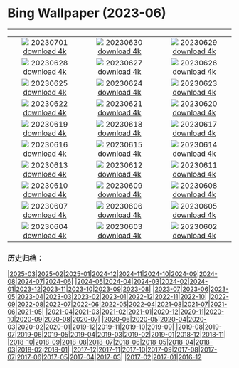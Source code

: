 # Bing Wallpaper (2023-06)
**************
| | | |
| :----: | :----: | :----: |
| ![](https://www.bing.com/th?id=OHR.PelotonPont_IT-IT1171234733_1920x1080.jpg) 20230701 [download 4k](https://www.bing.com/th?id=OHR.PelotonPont_IT-IT1171234733_UHD.jpg) | ![](https://www.bing.com/th?id=OHR.LakeBraies_IT-IT3865715087_1920x1080.jpg) 20230630 [download 4k](https://www.bing.com/th?id=OHR.LakeBraies_IT-IT3865715087_UHD.jpg) | ![](https://www.bing.com/th?id=OHR.AlgheroCapoCaccia_IT-IT6529245223_1920x1080.jpg) 20230629 [download 4k](https://www.bing.com/th?id=OHR.AlgheroCapoCaccia_IT-IT6529245223_UHD.jpg) |
| ![](https://www.bing.com/th?id=OHR.PrideIceland_IT-IT6514016290_1920x1080.jpg) 20230628 [download 4k](https://www.bing.com/th?id=OHR.PrideIceland_IT-IT6514016290_UHD.jpg) | ![](https://www.bing.com/th?id=OHR.SedonaSunset_IT-IT6775743952_1920x1080.jpg) 20230627 [download 4k](https://www.bing.com/th?id=OHR.SedonaSunset_IT-IT6775743952_UHD.jpg) | ![](https://www.bing.com/th?id=OHR.VillandryGarden_IT-IT7596299422_1920x1080.jpg) 20230626 [download 4k](https://www.bing.com/th?id=OHR.VillandryGarden_IT-IT7596299422_UHD.jpg) |
| ![](https://www.bing.com/th?id=OHR.PetraTreasury_IT-IT8544676447_1920x1080.jpg) 20230625 [download 4k](https://www.bing.com/th?id=OHR.PetraTreasury_IT-IT8544676447_UHD.jpg) | ![](https://www.bing.com/th?id=OHR.NhaTrang_IT-IT8851415137_1920x1080.jpg) 20230624 [download 4k](https://www.bing.com/th?id=OHR.NhaTrang_IT-IT8851415137_UHD.jpg) | ![](https://www.bing.com/th?id=OHR.PollinatorMonarch_IT-IT6949124466_1920x1080.jpg) 20230623 [download 4k](https://www.bing.com/th?id=OHR.PollinatorMonarch_IT-IT6949124466_UHD.jpg) |
| ![](https://www.bing.com/th?id=OHR.PeruAmazon_IT-IT9169623612_1920x1080.jpg) 20230622 [download 4k](https://www.bing.com/th?id=OHR.PeruAmazon_IT-IT9169623612_UHD.jpg) | ![](https://www.bing.com/th?id=OHR.StonehengeSalisbury_IT-IT8579898357_1920x1080.jpg) 20230621 [download 4k](https://www.bing.com/th?id=OHR.StonehengeSalisbury_IT-IT8579898357_UHD.jpg) | ![](https://www.bing.com/th?id=OHR.EagleTree_IT-IT7463150874_1920x1080.jpg) 20230620 [download 4k](https://www.bing.com/th?id=OHR.EagleTree_IT-IT7463150874_UHD.jpg) |
| ![](https://www.bing.com/th?id=OHR.Fawn_IT-IT6416189711_1920x1080.jpg) 20230619 [download 4k](https://www.bing.com/th?id=OHR.Fawn_IT-IT6416189711_UHD.jpg) | ![](https://www.bing.com/th?id=OHR.RomeView_IT-IT9288537462_1920x1080.jpg) 20230618 [download 4k](https://www.bing.com/th?id=OHR.RomeView_IT-IT9288537462_UHD.jpg) | ![](https://www.bing.com/th?id=OHR.SurfSanDiego_IT-IT5610851115_1920x1080.jpg) 20230617 [download 4k](https://www.bing.com/th?id=OHR.SurfSanDiego_IT-IT5610851115_UHD.jpg) |
| ![](https://www.bing.com/th?id=OHR.HawksbillTurtle_IT-IT4337897539_1920x1080.jpg) 20230616 [download 4k](https://www.bing.com/th?id=OHR.HawksbillTurtle_IT-IT4337897539_UHD.jpg) | ![](https://www.bing.com/th?id=OHR.SmokyFireflies_IT-IT3344018044_1920x1080.jpg) 20230615 [download 4k](https://www.bing.com/th?id=OHR.SmokyFireflies_IT-IT3344018044_UHD.jpg) | ![](https://www.bing.com/th?id=OHR.PassauSunsetJune_IT-IT1818534343_1920x1080.jpg) 20230614 [download 4k](https://www.bing.com/th?id=OHR.PassauSunsetJune_IT-IT1818534343_UHD.jpg) |
| ![](https://www.bing.com/th?id=OHR.CastelluccioUmbria_IT-IT4944270639_1920x1080.jpg) 20230613 [download 4k](https://www.bing.com/th?id=OHR.CastelluccioUmbria_IT-IT4944270639_UHD.jpg) | ![](https://www.bing.com/th?id=OHR.BigBendAnniv_IT-IT0010435736_1920x1080.jpg) 20230612 [download 4k](https://www.bing.com/th?id=OHR.BigBendAnniv_IT-IT0010435736_UHD.jpg) | ![](https://www.bing.com/th?id=OHR.GoliathHeron_IT-IT7577072381_1920x1080.jpg) 20230611 [download 4k](https://www.bing.com/th?id=OHR.GoliathHeron_IT-IT7577072381_UHD.jpg) |
| ![](https://www.bing.com/th?id=OHR.PortugalDay_IT-IT6704188860_1920x1080.jpg) 20230610 [download 4k](https://www.bing.com/th?id=OHR.PortugalDay_IT-IT6704188860_UHD.jpg) | ![](https://www.bing.com/th?id=OHR.BalloonsTurkey_IT-IT6131651809_1920x1080.jpg) 20230609 [download 4k](https://www.bing.com/th?id=OHR.BalloonsTurkey_IT-IT6131651809_UHD.jpg) | ![](https://www.bing.com/th?id=OHR.PlayfulHumpback_IT-IT3692296817_1920x1080.jpg) 20230608 [download 4k](https://www.bing.com/th?id=OHR.PlayfulHumpback_IT-IT3692296817_UHD.jpg) |
| ![](https://www.bing.com/th?id=OHR.ChacoCulture_IT-IT2917728990_1920x1080.jpg) 20230607 [download 4k](https://www.bing.com/th?id=OHR.ChacoCulture_IT-IT2917728990_UHD.jpg) | ![](https://www.bing.com/th?id=OHR.CliffsEtretat_IT-IT8813187873_1920x1080.jpg) 20230606 [download 4k](https://www.bing.com/th?id=OHR.CliffsEtretat_IT-IT8813187873_UHD.jpg) | ![](https://www.bing.com/th?id=OHR.PlasticParrotfish_IT-IT8230571535_1920x1080.jpg) 20230605 [download 4k](https://www.bing.com/th?id=OHR.PlasticParrotfish_IT-IT8230571535_UHD.jpg) |
| ![](https://www.bing.com/th?id=OHR.MauiBeach_IT-IT7525014716_1920x1080.jpg) 20230604 [download 4k](https://www.bing.com/th?id=OHR.MauiBeach_IT-IT7525014716_UHD.jpg) | ![](https://www.bing.com/th?id=OHR.SouthKaibabTrail_IT-IT5648929650_1920x1080.jpg) 20230603 [download 4k](https://www.bing.com/th?id=OHR.SouthKaibabTrail_IT-IT5648929650_UHD.jpg) | ![](https://www.bing.com/th?id=OHR.FestadellaRepubblica_IT-IT4688847105_1920x1080.jpg) 20230602 [download 4k](https://www.bing.com/th?id=OHR.FestadellaRepubblica_IT-IT4688847105_UHD.jpg) |

### 历史归档：

|[2025-03](/../2025-03/2025-03.md)|[2025-02](/../2025-02/2025-02.md)|[2025-01](/../2025-01/2025-01.md)|[2024-12](/../2024-12/2024-12.md)|[2024-11](/../2024-11/2024-11.md)|[2024-10](/../2024-10/2024-10.md)|[2024-09](/../2024-09/2024-09.md)|[2024-08](/../2024-08/2024-08.md)|[2024-07](/../2024-07/2024-07.md)|[2024-06](/../2024-06/2024-06.md)|
|[2024-05](/../2024-05/2024-05.md)|[2024-04](/../2024-04/2024-04.md)|[2024-03](/../2024-03/2024-03.md)|[2024-02](/../2024-02/2024-02.md)|[2024-01](/../2024-01/2024-01.md)|[2023-12](/../2023-12/2023-12.md)|[2023-11](/../2023-11/2023-11.md)|[2023-10](/../2023-10/2023-10.md)|[2023-09](/../2023-09/2023-09.md)|[2023-08](/../2023-08/2023-08.md)|
|[2023-07](/../2023-07/2023-07.md)|[2023-06](/2023-06.md)|[2023-05](/../2023-05/2023-05.md)|[2023-04](/../2023-04/2023-04.md)|[2023-03](/../2023-03/2023-03.md)|[2023-02](/../2023-02/2023-02.md)|[2023-01](/../2023-01/2023-01.md)|[2022-12](/../2022-12/2022-12.md)|[2022-11](/../2022-11/2022-11.md)|[2022-10](/../2022-10/2022-10.md)|
|[2022-09](/../2022-09/2022-09.md)|[2022-08](/../2022-08/2022-08.md)|[2022-07](/../2022-07/2022-07.md)|[2022-06](/../2022-06/2022-06.md)|[2022-05](/../2022-05/2022-05.md)|[2022-04](/../2022-04/2022-04.md)|[2021-08](/../2021-08/2021-08.md)|[2021-07](/../2021-07/2021-07.md)|[2021-06](/../2021-06/2021-06.md)|[2021-05](/../2021-05/2021-05.md)|
|[2021-04](/../2021-04/2021-04.md)|[2021-03](/../2021-03/2021-03.md)|[2021-02](/../2021-02/2021-02.md)|[2021-01](/../2021-01/2021-01.md)|[2020-12](/../2020-12/2020-12.md)|[2020-11](/../2020-11/2020-11.md)|[2020-10](/../2020-10/2020-10.md)|[2020-09](/../2020-09/2020-09.md)|[2020-08](/../2020-08/2020-08.md)|[2020-07](/../2020-07/2020-07.md)|
|[2020-06](/../2020-06/2020-06.md)|[2020-05](/../2020-05/2020-05.md)|[2020-04](/../2020-04/2020-04.md)|[2020-03](/../2020-03/2020-03.md)|[2020-02](/../2020-02/2020-02.md)|[2020-01](/../2020-01/2020-01.md)|[2019-12](/../2019-12/2019-12.md)|[2019-11](/../2019-11/2019-11.md)|[2019-10](/../2019-10/2019-10.md)|[2019-09](/../2019-09/2019-09.md)|
|[2019-08](/../2019-08/2019-08.md)|[2019-07](/../2019-07/2019-07.md)|[2019-06](/../2019-06/2019-06.md)|[2019-05](/../2019-05/2019-05.md)|[2019-04](/../2019-04/2019-04.md)|[2019-03](/../2019-03/2019-03.md)|[2019-02](/../2019-02/2019-02.md)|[2019-01](/../2019-01/2019-01.md)|[2018-12](/../2018-12/2018-12.md)|[2018-11](/../2018-11/2018-11.md)|
|[2018-10](/../2018-10/2018-10.md)|[2018-09](/../2018-09/2018-09.md)|[2018-08](/../2018-08/2018-08.md)|[2018-07](/../2018-07/2018-07.md)|[2018-06](/../2018-06/2018-06.md)|[2018-05](/../2018-05/2018-05.md)|[2018-04](/../2018-04/2018-04.md)|[2018-03](/../2018-03/2018-03.md)|[2018-02](/../2018-02/2018-02.md)|[2018-01](/../2018-01/2018-01.md)|
|[2017-12](/../2017-12/2017-12.md)|[2017-11](/../2017-11/2017-11.md)|[2017-10](/../2017-10/2017-10.md)|[2017-09](/../2017-09/2017-09.md)|[2017-08](/../2017-08/2017-08.md)|[2017-07](/../2017-07/2017-07.md)|[2017-06](/../2017-06/2017-06.md)|[2017-05](/../2017-05/2017-05.md)|[2017-04](/../2017-04/2017-04.md)|[2017-03](/../2017-03/2017-03.md)|
|[2017-02](/../2017-02/2017-02.md)|[2017-01](/../2017-01/2017-01.md)|[2016-12](/../2016-12/2016-12.md)